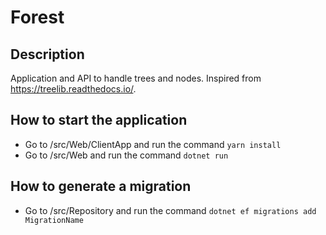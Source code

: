 # Forest

## Description

Application and API to handle trees and nodes. Inspired from https://treelib.readthedocs.io/.

## How to start the application

- Go to /src/Web/ClientApp and run the command `yarn install`
- Go to /src/Web and run the command `dotnet run`

## How to generate a migration

- Go to /src/Repository and run the command `dotnet ef migrations add MigrationName`